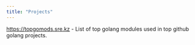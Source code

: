 ```yaml
---
title: "Projects"
---
```


https://topgomods.sre.kz - List of top golang modules used in top github golang projects.